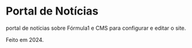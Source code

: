 # Portal de Notícias

portal de notícias sobre Fórmula1 e CMS para configurar e editar o site.

Feito em 2024.

